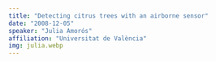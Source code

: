 ```yaml
---
title: "Detecting citrus trees with an airborne sensor"
date: "2008-12-05"
speaker: "Julia Amorós"
affiliation: "Universitat de València"
img: julia.webp
---
```

